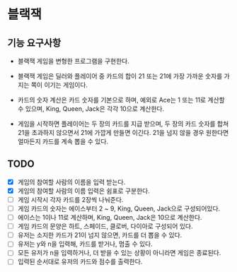 # 블랙잭

## 기능 요구사항
- 블랙잭 게임을 변형한 프로그램을 구현한다. 
- 블랙잭 게임은 딜러와 플레이어 중 카드의 합이 21 또는 21에 가장 가까운 숫자를 가지는 쪽이 이기는 게임이다.

- 카드의 숫자 계산은 카드 숫자를 기본으로 하며, 예외로 Ace는 1 또는 11로 계산할 수 있으며, King, Queen, Jack은 각각 10으로 계산한다. 
- 게임을 시작하면 플레이어는 두 장의 카드를 지급 받으며, 두 장의 카드 숫자를 합쳐 21을 초과하지 않으면서 21에 가깝게 만들면 이긴다. 21을 넘지 않을 경우 원한다면 얼마든지 카드를 계속 뽑을 수 있다.

## TODO
- [x] 게임의 참여할 사람의 이름을 입력 받는다.
- [x] 게임의 참여할 사람의 이름 입력은 쉼표로 구분한다.
- [ ] 게임 시작시 각자 카드를 2장씩 나눠준다.
- [ ] 게임 카드의 숫자는 에이스부터 2 ~ 9, King, Queen, Jack으로 구성되어있다.
- [ ] 에이스는 1이나 11로 계산하며, King, Queen, Jack은 10으로 계산한다.
- [ ] 게임 카드의 문양은 하트, 스페이드, 클로버, 다이아로 구성되어 있다.
- [ ] 유저는 소지한 카드가 21이 넘지 않으면, 카드를 더 뽑을 수 있다.
- [ ] 유저는 y와 n을 입력해, 카드를 받거나, 멈출 수 있다.
- [ ] 모든 유저가 n을 입력하거나, 더 받을 수 있는 상황이 아니라면 게임은 종료된다.
- [ ] 입력된 순서대로 유저의 카드와 점수를 출력한다.